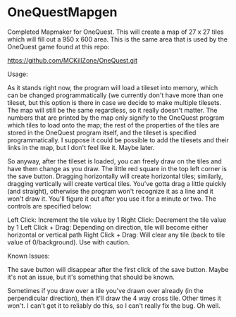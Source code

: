 OneQuestMapgen
==============

Completed Mapmaker for OneQuest. This will create a map of 27 x 27 tiles which will fill out a 950 x 600 area. This is the same area that is used by the OneQuest game found at this repo: 

https://github.com/MCKillZone/OneQuest.git

Usage: 

As it stands right now, the program will load a tileset into memory, which can be changed programmatically (we currently don't have more than one tileset, but this option is there in case we decide to make multiple tilesets. The map will still be the same regardless, so it really doesn't matter. The numbers that are printed by the map only signify to the OneQuest program which tiles to load onto the map; the rest of the properties of the tiles are stored in the OneQuest program itself, and the tileset is specified programmatically. I suppose it could be possible to add the tilesets and their links in the map, but I don't feel like it. Maybe later.

So anyway, after the tileset is loaded, you can freely draw on the tiles and have them change as you draw. The little red square in the top left corner is the save button. Dragging horizontally will create horizontal tiles; similarly, dragging vertically will create vertical tiles. You've gotta drag a little quickly (and straight), otherwise the program won't recognize it as a line and it won't draw it. You'll figure it out after you use it for a minute or two. The controls are specified below: 

Left Click: Increment the tile value by 1
Right Click: Decrement the tile value by 1
Left Click + Drag: Depending on direction, tile will become either horizontal or vertical path
Right Click + Drag: Will clear any tile (back to tile value of 0/background). Use with caution.


Known Issues:

The save button will disappear after the first click of the save button. Maybe it's not an issue, but it's something that should be known.

Sometimes if you draw over a tile you've drawn over already (in the perpendicular direction), then it'll draw the 4 way cross tile. Other times it won't. I can't get it to reliably do this, so I can't really fix the bug. Oh well.

